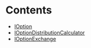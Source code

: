 

# Contents
- [IOption](Option.sol/contract.IOption.md)
- [IOptionDistributionCalculator](OptionDistributionCalculator.sol/contract.IOptionDistributionCalculator.md)
- [IOptionExchange](OptionExchange.sol/contract.IOptionExchange.md)

